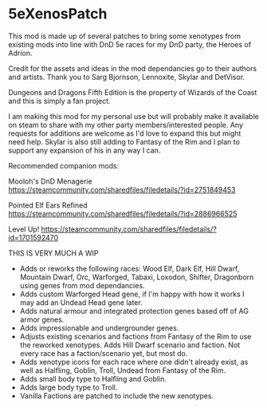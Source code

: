 # 5eXenosPatch

This mod is made up of several patches to bring some xenotypes from existing mods into line with DnD 5e races for my DnD party, the Heroes of Adrion.

Credit for the assets and ideas in the mod dependancies go to their authors and artists. Thank you to Sarg Bjornson, Lennoxite, Skylar and DetVisor.

Dungeons and Dragons Fifth Edition is the property of Wizards of the Coast and this is simply a fan project.

I am making this mod for my personal use but will probably make it available on steam to share with my other party members/interested people. Any requests for additions are welcome as I'd love to expand this but might need help. Skylar is also still adding to Fantasy of the Rim and I plan to support any expansion of his in any way I can.

Recommended companion mods:

Mooloh's DnD Menagerie https://steamcommunity.com/sharedfiles/filedetails/?id=2751849453

Pointed Elf Ears Refined https://steamcommunity.com/sharedfiles/filedetails/?id=2886966525

Level Up! https://steamcommunity.com/sharedfiles/filedetails/?id=1701592470

THIS IS VERY MUCH A WIP

- Adds or reworks the following races: Wood Elf, Dark Elf, Hill Dwarf, Mountain Dwarf, Orc, Warforged, Tabaxi, Loxodon, Shifter, Dragonborn using genes from mod dependancies.
- Adds custom Warforged Head gene, if I'm happy with how it works I may add an Undead Head gene later.
- Adds natural armour and integrated protection genes based off of AG armor genes.
- Adds impressionable and undergrounder genes.
- Adjusts existing scenarios and factions from Fantasy of the Rim to use the reworked xenotypes. Adds Hill Dwarf scenario and faction. Not every race has a faction/scenario yet, but most do.
- Adds xenotype icons for each race where one didn't already exist, as well as Halfling, Goblin, Troll, Undead from Fantasy of the Rim.
- Adds small body type to Halfling and Goblin.
- Adds large body type to Troll.
- Vanilla Factions are patched to include the new xenotypes.
